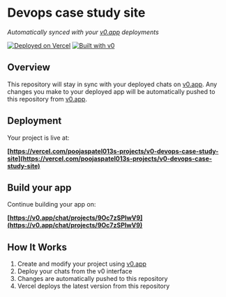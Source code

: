 # Devops case study site

*Automatically synced with your [v0.app](https://v0.app) deployments*

[![Deployed on Vercel](https://img.shields.io/badge/Deployed%20on-Vercel-black?style=for-the-badge&logo=vercel)](https://vercel.com/poojaspatel013s-projects/v0-devops-case-study-site)
[![Built with v0](https://img.shields.io/badge/Built%20with-v0.app-black?style=for-the-badge)](https://v0.app/chat/projects/9Oc7zSPIwV9)

## Overview

This repository will stay in sync with your deployed chats on [v0.app](https://v0.app).
Any changes you make to your deployed app will be automatically pushed to this repository from [v0.app](https://v0.app).

## Deployment

Your project is live at:

**[https://vercel.com/poojaspatel013s-projects/v0-devops-case-study-site](https://vercel.com/poojaspatel013s-projects/v0-devops-case-study-site)**

## Build your app

Continue building your app on:

**[https://v0.app/chat/projects/9Oc7zSPIwV9](https://v0.app/chat/projects/9Oc7zSPIwV9)**

## How It Works

1. Create and modify your project using [v0.app](https://v0.app)
2. Deploy your chats from the v0 interface
3. Changes are automatically pushed to this repository
4. Vercel deploys the latest version from this repository
